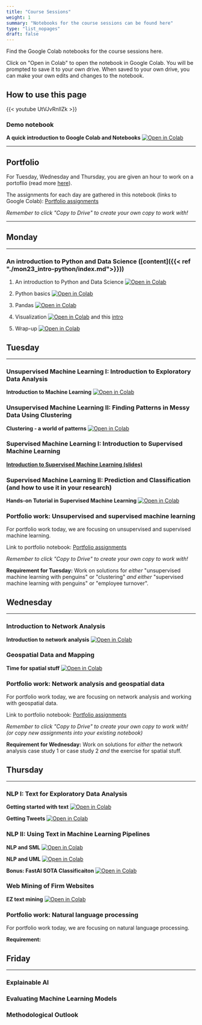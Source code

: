 ```yaml
---
title: "Course Sessions"
weight: 1
summary: "Notebooks for the course sessions can be found here"
type: "list_nopages"
draft: false
---
```


Find the Google Colab notebooks for the course sessions here.

Click on "Open in Colab" to open the notebook in Google Colab. You will be prompted to save it to your own drive. When saved to your own drive, you can make your own edits and changes to the notebook.

## How to use this page
{{< youtube UtVJvRnIlZk >}}

### Demo notebook

**A quick introduction to Google Colab and Notebooks** [![Open in Colab](https://colab.research.google.com/assets/colab-badge.svg)](https://colab.research.google.com/github/CALDISS-AAU/sdsphd20/blob/master/notebooks/check-ins/sdsphd20_colab-demo.ipynb#&offline=true&sandboxMode=true)

---
## Portfolio

For Tuesday, Wednesday and Thursday, you are given an hour to work on a portoflio (read more [here](https://caldiss-aau.github.io/sdsphd20/info/practical/#teaching-format)).

The assignments for each day are gathered in this notebook (links to Google Colab): [Portfolio assignments](https://colab.research.google.com/github/CALDISS-AAU/sdsphd20/blob/master/notebooks/portfolio/sdsphd20_portfolio-assignments.ipynb#&offline=true&sandboxMode=true)

*Remember to click "Copy to Drive" to create your own copy to work with!*

---
## Monday
---
### An introduction to Python and Data Science ([content]({{< ref "./mon23_intro-python/index.md">}}))

1. An introduction to Python and Data Science [![Open in Colab](https://colab.research.google.com/assets/colab-badge.svg)](https://colab.research.google.com/github/CALDISS-AAU/sdsphd20/blob/master/notebooks/mon23/intro.ipynb#&offline=true&sandboxMode=true)

2. Python basics [![Open in Colab](https://colab.research.google.com/assets/colab-badge.svg)](https://colab.research.google.com/github/CALDISS-AAU/sdsphd20/blob/master/notebooks/mon23/python_intro.ipynb#&offline=true&sandboxMode=true)

3. Pandas [![Open in Colab](https://colab.research.google.com/assets/colab-badge.svg)](https://colab.research.google.com/github/CALDISS-AAU/sdsphd20/blob/master/notebooks/mon23/pandas.ipynb#&offline=true&sandboxMode=true)

4. Visualization [![Open in Colab](https://colab.research.google.com/assets/colab-badge.svg)](https://colab.research.google.com/github/CALDISS-AAU/sdsphd20/blob/master/notebooks/mon23/visualization.ipynb#&offline=true&sandboxMode=true) and this [intro](https://raw.githubusercontent.com/CALDISS-AAU/sdsphd20/master/notebooks/mon23/visual_intro.pdf)

5. Wrap-up [![Open in Colab](https://colab.research.google.com/assets/colab-badge.svg)](https://colab.research.google.com/github/CALDISS-AAU/sdsphd20/blob/master/notebooks/mon23/wrap_up.ipynb#&offline=true&sandboxMode=true)

## Tuesday

---

### Unsupervised Machine Learning I: Introduction to Exploratory Data Analysis

**Introduction to Machine Learning** [![Open in Colab](https://colab.research.google.com/assets/colab-badge.svg)](https://colab.research.google.com/github/CALDISS-AAU/sdsphd20/blob/master/notebooks/tue24/SDSPhD20_intro-UML.ipynb#&offline=true&sandboxMode=true)


### Unsupervised Machine Learning II: Finding Patterns in Messy Data Using Clustering

**Clustering - a world of patterns** [![Open in Colab](https://colab.research.google.com/assets/colab-badge.svg)](https://colab.research.google.com/github/CALDISS-AAU/sdsphd20/blob/master/notebooks/tue24/clustering.ipynb#&offline=true&sandboxMode=true)


### Supervised Machine Learning I: Introduction to Supervised Machine Learning

**[Introduction to Supervised Machine Learning (slides)](https://caldiss-aau.github.io/sdsphd20_intro-SML)**

### Supervised Machine Learning II: Prediction and Classification (and how to use it in your research)

**Hands-on Tutorial in Supervised Machine Learning** [![Open in Colab](https://colab.research.google.com/assets/colab-badge.svg)](https://colab.research.google.com/github/CALDISS-AAU/sdsphd20/blob/master/notebooks/tue24/SDSPhD20_Supervised-ML-tutorial.ipynb#&offline=true&sandboxMode=true)

### Portfolio work: Unsupervised and supervised machine learning

For portfolio work today, we are focusing on unsupervised and supervised machine learning.

Link to portfolio notebook: [Portfolio assignments](https://colab.research.google.com/github/CALDISS-AAU/sdsphd20/blob/master/notebooks/portfolio/sdsphd20_portfolio-assignments.ipynb#&offline=true&sandboxMode=true)

*Remember to click "Copy to Drive" to create your own copy to work with!*

**Requirement for Tuesday:** Work on solutions for *either* "unsupervised machine learning with penguins" or "clustering" *and* *either* "supervised machine learning with penguins" or "employee turnover".



## Wednesday
---

### Introduction to Network Analysis

**Introduction to network analysis** [![Open in Colab](https://colab.research.google.com/assets/colab-badge.svg)](https://colab.research.google.com/github/CALDISS-AAU/sdsphd20/blob/master/notebooks/wed25/SDSPhD20_Intro-networks.ipynb#&offline=true&sandboxMode=true)



### Geospatial Data and Mapping

**Time for spatial stuff** [![Open in Colab](https://colab.research.google.com/assets/colab-badge.svg)](https://colab.research.google.com/github/CALDISS-AAU/sdsphd20/blob/master/notebooks/wed25/spatial_stuff.ipynb#&offline=true&sandboxMode=true)


### Portfolio work: Network analysis and geospatial data

For portfolio work today, we are focusing on network analysis and working with geospatial data.

Link to portfolio notebook: [Portfolio assignments](https://colab.research.google.com/github/CALDISS-AAU/sdsphd20/blob/master/notebooks/portfolio/sdsphd20_portfolio-assignments.ipynb#&offline=true&sandboxMode=true)

*Remember to click "Copy to Drive" to create your own copy to work with! (or copy new assignments into your existing notebook)*

**Requirement for Wednesday:** Work on solutions for *either* the network analysis case study 1 or case study 2 *and* the exercise for spatial stuff.

## Thursday
---

### NLP I: Text for Exploratory Data Analysis
**Getting started with text** [![Open in Colab](https://colab.research.google.com/assets/colab-badge.svg)](https://nbviewer.jupyter.org/github/CALDISS-AAU/sdsphd20/blob/master/notebooks/thu26/Intro_NLP.ipynb)

**Getting Tweets** [![Open in Colab](https://colab.research.google.com/assets/colab-badge.svg)](https://nbviewer.jupyter.org/github/CALDISS-AAU/sdsphd20/blob/master/notebooks/thu26/Twint_Demo_2020.ipynb)

### NLP II: Using Text in Machine Learning Pipelines

**NLP and SML** [![Open in Colab](https://colab.research.google.com/assets/colab-badge.svg)](https://nbviewer.jupyter.org/github/CALDISS-AAU/sdsphd20/blob/master/notebooks/thu26/Intro_to_nlp_and_supervised_tasks.ipynb)

**NLP and UML** [![Open in Colab](https://colab.research.google.com/assets/colab-badge.svg)](https://nbviewer.jupyter.org/github/CALDISS-AAU/sdsphd20/blob/master/notebooks/thu26/Unsupervised_ML_and_NLP.ipynb)

**Bonus: FastAI SOTA Classificaiton** [![Open in Colab](https://colab.research.google.com/assets/colab-badge.svg)](https://nbviewer.jupyter.org/github/CALDISS-AAU/sdsphd20/blob/master/notebooks/thu26/Fast_AI_text_classification.ipynb)



### Web Mining of Firm Websites

**EZ text mining** [![Open in Colab](https://colab.research.google.com/assets/colab-badge.svg)](https://colab.research.google.com/github/datawizard1337/EZ_Text_Mining/blob/master/Text_Mining.ipynb#&offline=true&sandboxMode=true)



### Portfolio work: Natural language processing

For portfolio work today, we are focusing on natural language processing.

**Requirement:**



## Friday
---

### Explainable AI



### Evaluating Machine Learning Models



### Methodological Outlook




